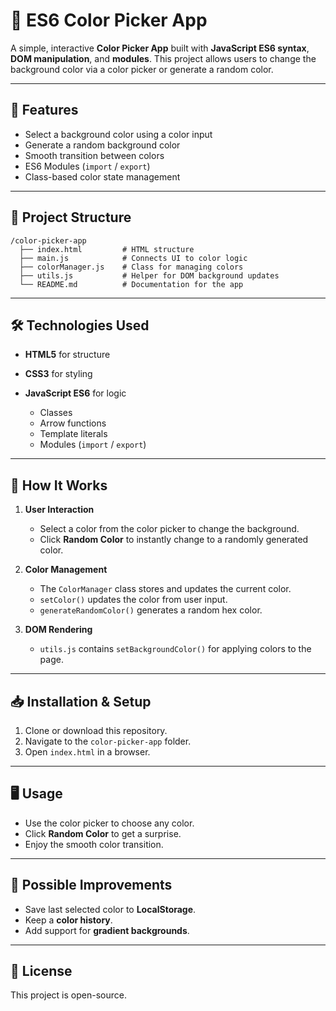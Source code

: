 # 🎨 ES6 Color Picker App

A simple, interactive **Color Picker App** built with **JavaScript ES6 syntax**, **DOM manipulation**, and **modules**. This project allows users to change the background color via a color picker or generate a random color.

---

## 🚀 Features

* Select a background color using a color input
* Generate a random background color
* Smooth transition between colors
* ES6 Modules (`import` / `export`)
* Class-based color state management

---

## 📂 Project Structure

```
/color-picker-app
  ├── index.html         # HTML structure
  ├── main.js            # Connects UI to color logic
  ├── colorManager.js    # Class for managing colors
  ├── utils.js           # Helper for DOM background updates
  └── README.md          # Documentation for the app
```

---

## 🛠 Technologies Used

* **HTML5** for structure
* **CSS3** for styling
* **JavaScript ES6** for logic

  * Classes
  * Arrow functions
  * Template literals
  * Modules (`import` / `export`)

---

## 📜 How It Works

1. **User Interaction**

   * Select a color from the color picker to change the background.
   * Click **Random Color** to instantly change to a randomly generated color.

2. **Color Management**

   * The `ColorManager` class stores and updates the current color.
   * `setColor()` updates the color from user input.
   * `generateRandomColor()` generates a random hex color.

3. **DOM Rendering**

   * `utils.js` contains `setBackgroundColor()` for applying colors to the page.

---

## 📥 Installation & Setup

1. Clone or download this repository.
2. Navigate to the `color-picker-app` folder.
3. Open `index.html` in a browser.

---

## 🖥 Usage

* Use the color picker to choose any color.
* Click **Random Color** to get a surprise.
* Enjoy the smooth color transition.

---

## 🔮 Possible Improvements

* Save last selected color to **LocalStorage**.
* Keep a **color history**.
* Add support for **gradient backgrounds**.

---

## 📜 License

This project is open-source.
